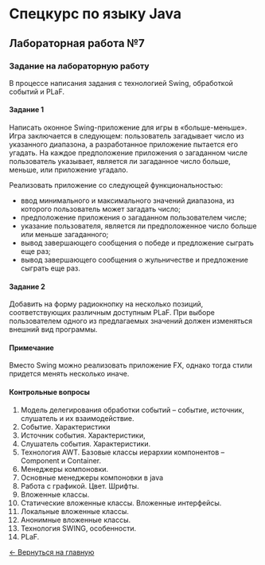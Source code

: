 # Спецкурс по языку Java
## Лабораторная работа №7
### Задание на лабораторную работу

В процессе написания задания с технологией Swing, обработкой событий и PLaF.

#### Задание 1
Написать оконное Swing-приложение для игры в «больше-меньше». Игра заключается в следующем: пользователь загадывает число из указанного диапазона, а разработанное приложение пытается его угадать. На каждое предположение приложения о загаданном числе пользователь указывает, является ли загаданное число больше, меньше, или приложение угадало.

Реализовать приложение со следующей функциональностью:

- ввод минимального и максимального значений диапазона, из которого пользователь может загадать число;
- предположение приложения о загаданном пользователем числе;
- указание пользователя, является ли предположенное число больше или меньше загаданного;
- вывод завершающего сообщения о победе и предложение сыграть еще раз;
- вывод завершающего сообщения о жульничестве и предложение сыграть еще раз.

#### Задание 2
Добавить на форму радиокнопку на несколько позиций, соответствующих различным доступным PLaF. При выборе пользователем одного из предлагаемых значений должен изменяться внешний вид программы.

#### Примечание
Вместо Swing можно реализовать приложение FX, однако тогда стили придется менять несколько иначе.

#### Контрольные вопросы
1. Модель делегирования обработки событий – событие, источник, слушатель и их взаимодействие.
2. Событие. Характеристики
3. Источник события. Характеристики,
4. Слушатель события. Характеристики.
5. Технология AWT. Базовые классы иерархии компонентов – Component и Container.
6. Менеджеры компоновки.
7. Основные менеджеры компоновки в java
8. Работа с графикой. Цвет. Шрифты.
9. Вложенные классы.
10. Статические вложенные классы. Вложенные интерфейсы.
11. Локальные вложенные классы.
12. Анонимные вложенные классы.
13. Технология SWING, особенности.
14. PLaF.

[← Вернуться на главную](https://eolme.github.io/java-course/)
